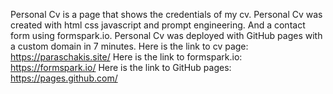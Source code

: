 Personal Cv is a page that shows the credentials of my cv.
Personal Cv was created with html css javascript and prompt engineering. And a contact form using formspark.io.
Personal Cv was deployed with GitHub pages with a custom domain in 7 minutes.
Here is the link to cv page: https://paraschakis.site/
Here is the link to formspark.io: https://formspark.io/
Here is the link to GitHub pages: 
https://pages.github.com/


